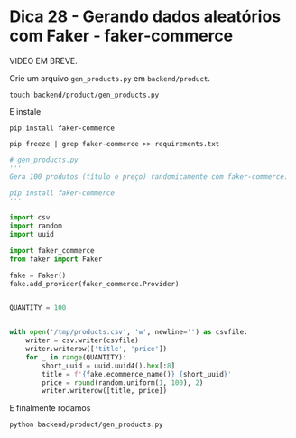 # Dica 28 - Gerando dados aleatórios com Faker - faker-commerce

VIDEO EM BREVE.

Crie um arquivo `gen_products.py` em `backend/product`.

```
touch backend/product/gen_products.py
```

E instale

```
pip install faker-commerce

pip freeze | grep faker-commerce >> requirements.txt
```

```python
# gen_products.py
'''
Gera 100 produtos (título e preço) randomicamente com faker-commerce.

pip install faker-commerce
'''

import csv
import random
import uuid

import faker_commerce
from faker import Faker

fake = Faker()
fake.add_provider(faker_commerce.Provider)


QUANTITY = 100


with open('/tmp/products.csv', 'w', newline='') as csvfile:
    writer = csv.writer(csvfile)
    writer.writerow(['title', 'price'])
    for _ in range(QUANTITY):
        short_uuid = uuid.uuid4().hex[:8]
        title = f'{fake.ecommerce_name()} {short_uuid}'
        price = round(random.uniform(1, 100), 2)
        writer.writerow([title, price])

```

E finalmente rodamos

```
python backend/product/gen_products.py
```